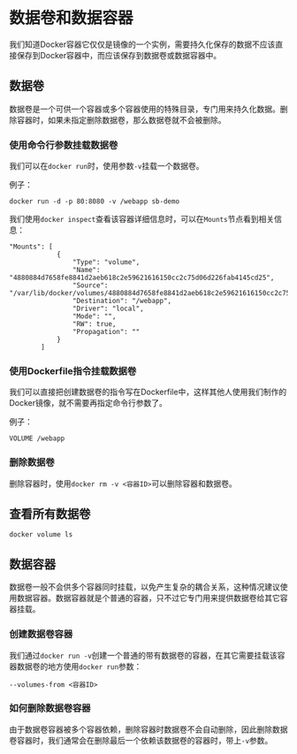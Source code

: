# 数据卷和数据容器

我们知道Docker容器它仅仅是镜像的一个实例，需要持久化保存的数据不应该直接保存到Docker容器中，而应该保存到数据卷或数据容器中。

## 数据卷

数据卷是一个可供一个容器或多个容器使用的特殊目录，专门用来持久化数据。删除容器时，如果未指定删除数据卷，那么数据卷就不会被删除。

### 使用命令行参数挂载数据卷

我们可以在`docker run`时，使用参数`-v`挂载一个数据卷。

例子：
```
docker run -d -p 80:8080 -v /webapp sb-demo
```

我们使用`docker inspect`查看该容器详细信息时，可以在`Mounts`节点看到相关信息：
```
"Mounts": [
            {
                "Type": "volume",
                "Name": "4880884d7658fe8841d2aeb618c2e59621616150cc2c75d06d226fab4145cd25",
                "Source": "/var/lib/docker/volumes/4880884d7658fe8841d2aeb618c2e59621616150cc2c75d06d226fab4145cd25/_data",
                "Destination": "/webapp",
                "Driver": "local",
                "Mode": "",
                "RW": true,
                "Propagation": ""
            }
        ]
```

### 使用Dockerfile指令挂载数据卷

我们可以直接把创建数据卷的指令写在Dockerfile中，这样其他人使用我们制作的Docker镜像，就不需要再指定命令行参数了。

例子：
```
VOLUME /webapp
```

### 删除数据卷

删除容器时，使用`docker rm -v <容器ID>`可以删除容器和数据卷。

## 查看所有数据卷

```
docker volume ls
```

## 数据容器

数据卷一般不会供多个容器同时挂载，以免产生复杂的耦合关系，这种情况建议使用数据容器。数据容器就是个普通的容器，只不过它专门用来提供数据卷给其它容器挂载。

### 创建数据卷容器

我们通过`docker run -v`创建一个普通的带有数据卷的容器，在其它需要挂载该容器数据卷的地方使用`docker run`参数：

```
--volumes-from <容器ID>
```

### 如何删除数据卷容器

由于数据卷容器被多个容器依赖，删除容器时数据卷不会自动删除，因此删除数据卷容器时，我们通常会在删除最后一个依赖该数据卷的容器时，带上`-v`参数。
